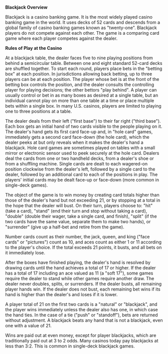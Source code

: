 **Blackjack Overview**

Blackjack is a casino banking game.
It is the most widely played casino banking game in the world. 
It uses decks of 52 cards and descends from a global family of casino banking games known as "twenty-one". 
Blackjack players do not compete against each other. 
The game is a comparing card game where each player competes against the dealer.

**Rules of Play at the Casino**

At a blackjack table, the dealer faces five to nine playing positions from behind a semicircular table. 
Between one and eight standard 52-card decks are shuffled together. 
To start each round, players place bets in the "betting box" at each position. 
In jurisdictions allowing back betting, up to three players can be at each position. 
The player whose bet is at the front of the betting box controls the position, and the dealer consults the controlling player for playing decisions; the other bettors "play behind". 
A player can usually control or bet in as many boxes as desired at a single table, but an individual cannot play on more than one table at a time or place multiple bets within a single box. 
In many U.S. casinos, players are limited to playing one to three positions at a table.

The dealer deals from their left ("first base") to their far right ("third base"). 
Each box gets an initial hand of two cards visible to the people playing on it. 
The dealer's hand gets its first card face-up and, in "hole card" games, immediately gets a second card face-down (the hole card), which the dealer peeks at but only reveals when it makes the dealer's hand a blackjack. 
Hole card games are sometimes played on tables with a small mirror or electronic sensor used to peek securely at the hole card. 
Dealers deal the cards from one or two handheld decks, from a dealer's shoe or from a shuffling machine. Single cards are dealt to each wagered-on position clockwise from the dealer's left, followed by a single card to the dealer, followed by an additional card to each of the positions in play. The players' initial cards may be dealt face-up or face-down (more common in single-deck games).

The object of the game is to win money by creating card totals higher than those of the dealer's hand but not exceeding 21, or by stopping at a total in the hope that the dealer will bust. 
On their turn, players choose to: 
"hit" (take a card),
"stand" (end their turn and stop without taking a card), 
"double" (double their wager, take a single card, and finish), 
"split" (if the two cards have the same value, separate them to make two hands), 
or "surrender" (give up a half-bet and retire from the game).

Number cards count as their number, the jack, queen, and king ("face cards" or "pictures") count as 10, and aces count as either 1 or 11 according to the player's choice.
If the total exceeds 21 points, it busts, and all bets on it immediately lose.

After the boxes have finished playing, the dealer's hand is resolved by drawing cards until the hand achieves a total of 17 or higher.
If the dealer has a total of 17 including an ace valued as 11 (a "soft 17"), some games require the dealer to stand while other games require another draw.
The dealer never doubles, splits, or surrenders. 
If the dealer busts, all remaining player hands win.
If the dealer does not bust, each remaining bet wins if its hand is higher than the dealer's and loses if it is lower.

A player total of 21 on the first two cards is a "natural" or "blackjack", and the player wins immediately unless the dealer also has one, in which case the hand ties.
In the case of a tie ("push" or "standoff"), bets are returned without adjustment.
A blackjack beats any hand that is not a blackjack, even one with a value of 21.

Wins are paid out at even money, except for player blackjacks, which are traditionally paid out at 3 to 2 odds.
Many casinos today pay blackjacks at less than 3:2.
This is common in single-deck blackjack games.
